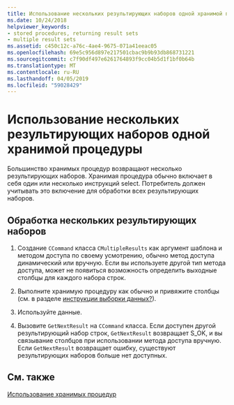 ```yaml
---
title: Использование нескольких результирующих наборов одной хранимой процедуры
ms.date: 10/24/2018
helpviewer_keywords:
- stored procedures, returning result sets
- multiple result sets
ms.assetid: c450c12c-a76c-4ae4-9675-071a41eeac05
ms.openlocfilehash: 69e5c956d897e217501cbac9b9b93db868731221
ms.sourcegitcommit: c7f90df497e6261764893f9cc04b5d1f1bf0b64b
ms.translationtype: MT
ms.contentlocale: ru-RU
ms.lasthandoff: 04/05/2019
ms.locfileid: "59028429"
---
```

# <a name="using-multiple-result-sets-from-one-stored-procedure"></a>Использование нескольких результирующих наборов одной хранимой процедуры

Большинство хранимых процедур возвращают несколько результирующих наборов. Хранимая процедура обычно включает в себя один или несколько инструкций select. Потребитель должен учитывать это включение для обработки всех результирующих наборов.

## <a name="to-handle-multiple-result-sets"></a>Обработка нескольких результирующих наборов

1. Создание `CCommand` класса `CMultipleResults` как аргумент шаблона и методом доступа по своему усмотрению, обычно метод доступа динамический или вручную. Если вы используете другой тип метода доступа, может не появиться возможность определить выходные столбцы для каждого набора строк.

1. Выполните хранимую процедуру как обычно и привяжите столбцы (см. в разделе [инструкции выборки данных?](../../data/oledb/fetching-data.md)).

1. Используйте данные.

1. Вызовите `GetNextResult` на `CCommand` класса. Если доступен другой результирующий набор строк, `GetNextResult` возвращает S_OK, и вы связывание столбцов при использовании метода доступа вручную. Если `GetNextResult` возвращает ошибку, существуют результирующих наборов больше нет доступных.

## <a name="see-also"></a>См. также

[Использование хранимых процедур](../../data/oledb/using-stored-procedures.md)